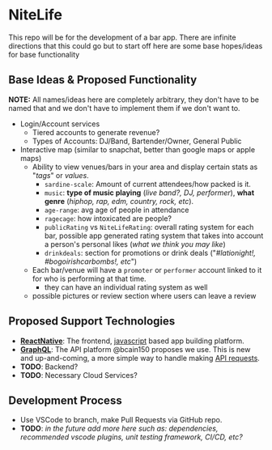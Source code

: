 # **NiteLife**
This repo will be for the development of a bar app. There are infinite directions that this could go but to start off here are some base hopes/ideas for base functionality

## Base Ideas & Proposed Functionality

**NOTE:** All names/ideas here are completely arbitrary, they don't have to be named that and we don't have to implement them if we don't want to.

+ Login/Account services
    + Tiered accounts to generate revenue?
    + Types of Accounts: DJ/Band, Bartender/Owner, General Public
+ Interactive map (similar to snapchat, better than google maps or apple maps)
    + Ability to view venues/bars in your area and display certain stats as "*tags*" or *values*.
        + `sardine-scale`: Amount of current attendees/how packed is it.
        + `music`: **type of music playing** (*live band?, DJ, performer*), **what genre** (*hiphop, rap, edm, country, rock, etc*). 
        + `age-range`: avg age of people in attendance
        + `ragecage`: how intoxicated are people?
        + `publicRating` vs `NiteLifeRating`: overall rating system for each bar, possible app generated rating system that takes into account a person's personal likes (*what we think you may like*)
        + `drinkdeals`: section for promotions or drink deals ("*#lationight!, #bogoirishcarbombs!, etc*")
    + Each bar/venue will have a `promoter` or `performer` account linked to it for who is performing at that time.
        + they can have an individual rating system as well
    + possible pictures or review section where users can leave a review

## Proposed Support Technologies

+ **[ReactNative](https://reactnative.dev/docs/getting-started)**: The frontend, [javascript](https://developer.mozilla.org/en-US/docs/Web/JavaScript) based app building platform. 
+ **[GraphQL](https://graphql.org/code/#javascript)**: The API platform @bcain150 proposes we use. This is new and up-and-coming, a more simple way to handle making [API requests](https://learning.postman.com/docs/getting-started/sending-the-first-request/#api-requests-defined).
+ **TODO**: Backend?
+ **TODO**: Necessary Cloud Services?

## Development Process
+ Use VSCode to branch, make Pull Requests via GitHub repo.
+ **TODO**: *in the future add more here such as: dependencies, recommended vscode plugins, unit testing framework, CI/CD, etc?*
    

